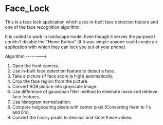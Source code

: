 # Face_Lock

This is a face lock application which uses in-built face detection feature and one of the face recognition algorithm.

It is coded to work in landscape mode. Even though it serves the purpose I couldn't disable the "Home Button" (If it was simple anyone could create an application with which they can lock you out of your phone).

Algorithm -------->
  1. Open the front camera.
  2. Use in-built face detection feature to detect a face.
  3. Take a picture (if face score is high) automatically.
  4. Crop the face region from the picture.
  5. Convert RGB picture into grayscale image.
  6. Use difference of gaussioan filter method to eliminate noise and retrieve face features.
  7. Use histogram normalisation.
  8. Compare neigbouring pixels with center pixel.(Converting them to 1's and 0's)
  9. Convert the binary pixals to decimal and store these values. 
